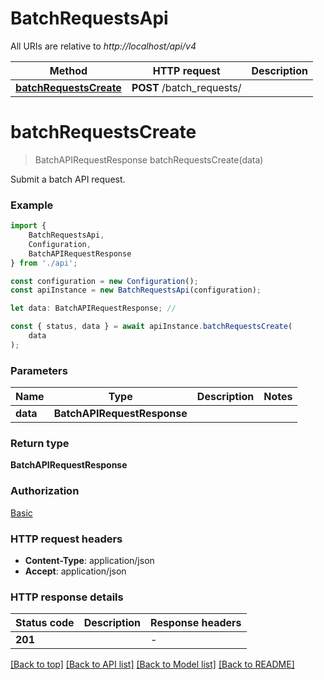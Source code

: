 # BatchRequestsApi

All URIs are relative to *http://localhost/api/v4*

|Method | HTTP request | Description|
|------------- | ------------- | -------------|
|[**batchRequestsCreate**](#batchrequestscreate) | **POST** /batch_requests/ | |

# **batchRequestsCreate**
> BatchAPIRequestResponse batchRequestsCreate(data)

Submit a batch API request.

### Example

```typescript
import {
    BatchRequestsApi,
    Configuration,
    BatchAPIRequestResponse
} from './api';

const configuration = new Configuration();
const apiInstance = new BatchRequestsApi(configuration);

let data: BatchAPIRequestResponse; //

const { status, data } = await apiInstance.batchRequestsCreate(
    data
);
```

### Parameters

|Name | Type | Description  | Notes|
|------------- | ------------- | ------------- | -------------|
| **data** | **BatchAPIRequestResponse**|  | |


### Return type

**BatchAPIRequestResponse**

### Authorization

[Basic](../README.md#Basic)

### HTTP request headers

 - **Content-Type**: application/json
 - **Accept**: application/json


### HTTP response details
| Status code | Description | Response headers |
|-------------|-------------|------------------|
|**201** |  |  -  |

[[Back to top]](#) [[Back to API list]](../README.md#documentation-for-api-endpoints) [[Back to Model list]](../README.md#documentation-for-models) [[Back to README]](../README.md)

